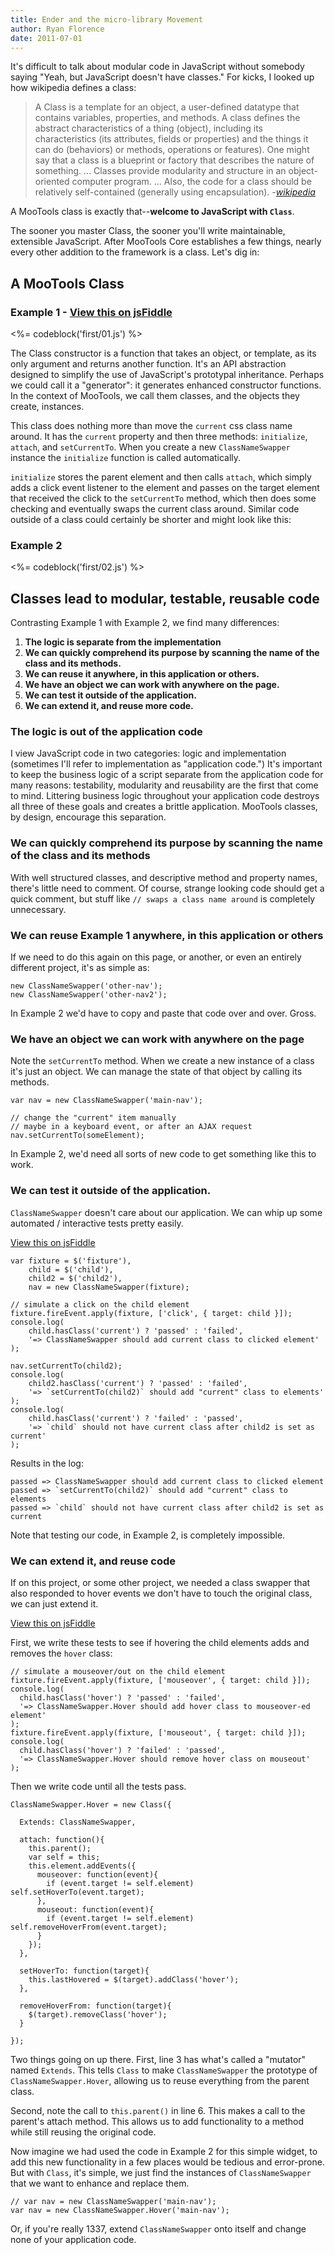 ```yaml
--- 
title: Ender and the micro-library Movement
author: Ryan Florence
date: 2011-07-01
---
```


It's difficult to talk about modular code in JavaScript without somebody saying "Yeah, but JavaScript doesn't have classes."  For kicks, I looked up how wikipedia defines a class:

> A Class is a template for an object, a user-defined datatype that contains variables, properties, and methods. A class defines the abstract characteristics of a thing (object), including its characteristics (its attributes, fields or properties) and the things it can do (behaviors) or methods, operations or features). One might say that a class is a blueprint or factory that describes the nature of something. ... Classes provide modularity and structure in an object-oriented computer program. ... Also, the code for a class should be relatively self-contained (generally using encapsulation). <cite>-[wikipedia](http://en.wikipedia.org/wiki/Object-oriented_programming#Class)</cite>

A MooTools class is exactly that--__welcome to JavaScript with `Class`__.

The sooner you master Class, the sooner you'll write maintainable, extensible JavaScript.  After MooTools Core establishes a few things, nearly every other addition to the framework is a class.  Let's dig in:

A MooTools Class
----------------

### Example 1 - [View this on jsFiddle](http://jsfiddle.net/rpflorence/YQXNr/)

<%= codeblock('first/01.js') %>

The Class constructor is a function that takes an object, or template, as its only argument and returns another function.  It's an API abstraction designed to simplify the use of JavaScript's prototypal inheritance.  Perhaps we could call it a "generator": it generates enhanced constructor functions.  In the context of MooTools, we call them classes, and the objects they create, instances.

This class does nothing more than move the `current` css class name around. It has the `current` property and then three methods: `initialize`, `attach`, and `setCurrentTo`.  When you create a new `ClassNameSwapper` instance the `initialize` function is called automatically.

`initialize` stores the parent element and then calls `attach`, which simply adds a click event listener to the element and passes on the target element that received the click to the `setCurrentTo` method, which then does some checking and eventually swaps the current class around.  Similar code outside of a class could certainly be shorter and might look like this:

### Example 2

<%= codeblock('first/02.js') %>

Classes lead to modular, testable, reusable code
------------------------------------------------

Contrasting Example 1 with Example 2, we find many differences:

1. **The logic is separate from the implementation**
2. **We can quickly comprehend its purpose by scanning the name of the class and its methods.**
3. **We can reuse it anywhere, in this application or others.**
4. **We have an object we can work with anywhere on the page.**
5. **We can test it outside of the application.**
6. **We can extend it, and reuse more code.**

### The logic is out of the application code

I view JavaScript code in two categories: logic and implementation (sometimes I'll refer to implementation as "application code.")  It's important to keep the business logic of a script separate from the application code for many reasons: testability, modularity and reusability are the first that come to mind.  Littering business logic throughout your application code destroys all three of these goals and creates a brittle application.  MooTools classes, by design, encourage this separation.

### We can quickly comprehend its purpose by scanning the name of the class and its methods

With well structured classes, and descriptive method and property names, there's little need to comment.  Of course, strange looking code should get a quick comment, but stuff like `// swaps a class name around` is completely unnecessary.

### We can reuse Example 1 anywhere, in this application or others

If we need to do this again on this page, or another, or even an entirely different project, it's as simple as:

	new ClassNameSwapper('other-nav');
	new ClassNameSwapper('other-nav2');

In Example 2 we'd have to copy and paste that code over and over.  Gross.

### We have an object we can work with anywhere on the page

Note the `setCurrentTo` method.  When we create a new instance of a class it's just an object. We can manage the state of that object by calling its methods.

	var nav = new ClassNameSwapper('main-nav');
	
	// change the "current" item manually
	// maybe in a keyboard event, or after an AJAX request
	nav.setCurrentTo(someElement);

In Example 2, we'd need all sorts of new code to get something like this to work.

### We can test it outside of the application.

`ClassNameSwapper` doesn't care about our application.  We can whip up some automated / interactive tests pretty easily.  

[View this on jsFiddle](http://jsfiddle.net/rpflorence/tSJpV/)

	var fixture = $('fixture'),
	    child = $('child'),
	    child2 = $('child2'),
	    nav = new ClassNameSwapper(fixture);

	// simulate a click on the child element
	fixture.fireEvent.apply(fixture, ['click', { target: child }]);
	console.log(
	    child.hasClass('current') ? 'passed' : 'failed',
	    '=> ClassNameSwapper should add current class to clicked element'
	);

	nav.setCurrentTo(child2);
	console.log(
	    child2.hasClass('current') ? 'passed' : 'failed',
	    '=> `setCurrentTo(child2)` should add "current" class to elements'
	);
	console.log(
	    child.hasClass('current') ? 'failed' : 'passed',
	    '=> `child` should not have current class after child2 is set as current'
	);

Results in the log:

	passed => ClassNameSwapper should add current class to clicked element
	passed => `setCurrentTo(child2)` should add "current" class to elements
	passed => `child` should not have current class after child2 is set as current

Note that testing our code, in Example 2, is completely impossible.

### We can extend it, and reuse code

If on this project, or some other project, we needed a class swapper that also responded to hover events we don't have to touch the original class, we can just extend it.

[View this on jsFiddle](http://jsfiddle.net/rpflorence/HmNZK/)

First, we write these tests to see if hovering the child elements adds and removes the `hover` class:

	// simulate a mouseover/out on the child element
	fixture.fireEvent.apply(fixture, ['mouseover', { target: child }]);
	console.log(
	  child.hasClass('hover') ? 'passed' : 'failed',
	  '=> ClassNameSwapper.Hover should add hover class to mouseover-ed element'
	);
	fixture.fireEvent.apply(fixture, ['mouseout', { target: child }]);
	console.log(
	  child.hasClass('hover') ? 'failed' : 'passed',
	  '=> ClassNameSwapper.Hover should remove hover class on mouseout'
	);

Then we write code until all the tests pass.

	ClassNameSwapper.Hover = new Class({

	  Extends: ClassNameSwapper,

	  attach: function(){
	    this.parent();
	    var self = this;
	    this.element.addEvents({
	      mouseover: function(event){
	        if (event.target != self.element) self.setHoverTo(event.target);
	      },
	      mouseout: function(event){
	        if (event.target != self.element) self.removeHoverFrom(event.target);
	      }
	    });
	  },

	  setHoverTo: function(target){
	    this.lastHovered = $(target).addClass('hover');
	  },

	  removeHoverFrom: function(target){
	    $(target).removeClass('hover');
	  }

	});

Two things going on up there.  First, line 3 has what's called a "mutator" named `Extends`.  This tells `Class` to make `ClassNameSwapper` the prototype of `ClassNameSwapper.Hover`, allowing us to reuse everything from the parent class.

Second, note the call to `this.parent()` in line 6.  This makes a call to the parent's attach method.  This allows us to add functionality to a method while still reusing the original code.

Now imagine we had used the code in Example 2 for this simple widget, to add this new functionality in a few places would be tedious and error-prone.  But with `Class`, it's simple, we just find the instances of `ClassNameSwapper` that we want to enhance and replace them.

	// var nav = new ClassNameSwapper('main-nav');
	var nav = new ClassNameSwapper.Hover('main-nav');

Or, if you're really 1337, extend `ClassNameSwapper` onto itself and change none of your application code.
